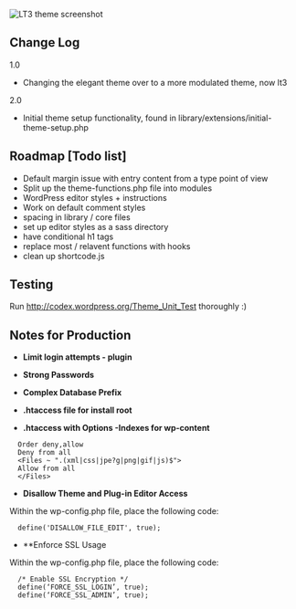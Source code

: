 ![LT3 theme screenshot](https://raw.github.com/beaucharman/lt3/master/screenshot.png "A slightly powerfull, intelligent and simple WordPress theme.")
## Change Log
1.0
- Changing the elegant theme over to a more modulated theme, now lt3

2.0
- Initial theme setup functionality, found in library/extensions/initial-theme-setup.php

## Roadmap [Todo list]
- Default margin issue with entry content from a type point of view
- Split up the theme-functions.php file into modules
- WordPress editor styles + instructions
- Work on default comment styles
- spacing in library / core files
- set up editor styles as a sass directory
- have conditional h1 tags
- replace most / relavent functions with hooks
- clean up shortcode.js

## Testing
Run http://codex.wordpress.org/Theme_Unit_Test thoroughly :)

## Notes for Production

- **Limit login attempts - plugin**

- **Strong Passwords**

- **Complex Database Prefix**

- **.htaccess file for install root**

- **.htaccess with Options -Indexes for wp-content**

```
  Order deny,allow
  Deny from all
  <Files ~ ".(xml|css|jpe?g|png|gif|js)$">
  Allow from all
  </Files>
```
- **Disallow Theme and Plug-in Editor Access**

Within the wp-config.php file, place the following code:

```
  define('DISALLOW_FILE_EDIT', true);
```

- **Enforce SSL Usage

Within the wp-config.php file, place the following code:

```
  /* Enable SSL Encryption */
  define(‘FORCE_SSL_LOGIN’, true);
  define(‘FORCE_SSL_ADMIN’, true);
```
